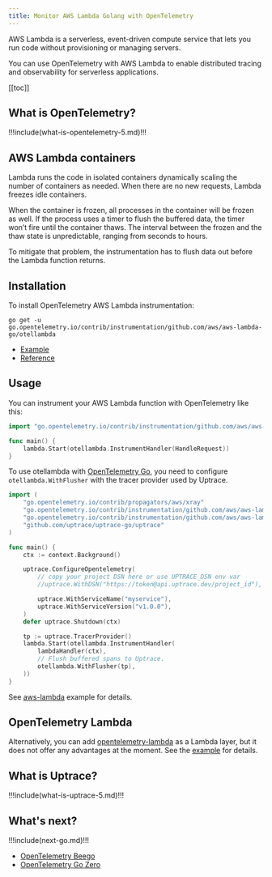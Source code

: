 ```yaml
---
title: Monitor AWS Lambda Golang with OpenTelemetry
---
```


<CoverImage title="Monitor AWS Lambda Golang with OpenTelemetry" />

AWS Lambda is a serverless, event-driven compute service that lets you run code without provisioning or managing servers.

You can use OpenTelemetry with AWS Lambda to enable distributed tracing and observability for serverless applications.

[[toc]]

## What is OpenTelemetry?

!!!include(what-is-opentelemetry-5.md)!!!

## AWS Lambda containers

Lambda runs the code in isolated containers dynamically scaling the number of containers as needed. When there are no new requests, Lambda freezes idle containers.

When the container is frozen, all processes in the container will be frozen as well. If the process uses a timer to flush the buffered data, the timer won’t fire until the container thaws. The interval between the frozen and the thaw state is unpredictable, ranging from seconds to hours.

To mitigate that problem, the instrumentation has to flush data out before the Lambda function returns.

## Installation

To install OpenTelemetry AWS Lambda instrumentation:

```shell
go get -u go.opentelemetry.io/contrib/instrumentation/github.com/aws/aws-lambda-go/otellambda
```

- [Example](https://github.com/open-telemetry/opentelemetry-go-contrib/tree/main/instrumentation/github.com/aws/aws-lambda-go/otellambda/example)
- [Reference](https://pkg.go.dev/go.opentelemetry.io/contrib/instrumentation/github.com/aws/aws-lambda-go/otellambda)

## Usage

You can instrument your AWS Lambda function with OpenTelemetry like this:

```go
import "go.opentelemetry.io/contrib/instrumentation/github.com/aws/aws-lambda-go/otellambda"

func main() {
	lambda.Start(otellambda.InstrumentHandler(HandleRequest))
}
```

To use otellambda with [OpenTelemetry Go](../opentelemetry-go.md), you need to configure `otellambda.WithFlusher` with the tracer provider used by Uptrace.

```go
import (
	"go.opentelemetry.io/contrib/propagators/aws/xray"
	"go.opentelemetry.io/contrib/instrumentation/github.com/aws/aws-lambda-go/otellambda"
	"go.opentelemetry.io/contrib/instrumentation/github.com/aws/aws-lambda-go/otellambda/xrayconfig"
	"github.com/uptrace/uptrace-go/uptrace"
)

func main() {
	ctx := context.Background()

	uptrace.ConfigureOpentelemetry(
		// copy your project DSN here or use UPTRACE_DSN env var
		//uptrace.WithDSN("https://token@api.uptrace.dev/project_id"),

		uptrace.WithServiceName("myservice"),
		uptrace.WithServiceVersion("v1.0.0"),
	)
	defer uptrace.Shutdown(ctx)

	tp := uptrace.TracerProvider()
	lambda.Start(otellambda.InstrumentHandler(
		lambdaHandler(ctx),
		// Flush buffered spans to Uptrace.
		otellambda.WithFlusher(tp),
	))
}
```

See [aws-lambda](https://github.com/uptrace/uptrace-go/tree/master/example/aws-lambda) example for details.

## OpenTelemetry Lambda

Alternatively, you can add [opentelemetry-lambda](https://github.com/open-telemetry/opentelemetry-lambda) as a Lambda layer, but it does not offer any advantages at the moment. See the [example](https://github.com/open-telemetry/opentelemetry-lambda/tree/main/go) for details.

## What is Uptrace?

!!!include(what-is-uptrace-5.md)!!!

## What's next?

!!!include(next-go.md)!!!

- [OpenTelemetry Beego](opentelemetry-beego.md)
- [OpenTelemetry Go Zero](opentelemetry-go-zero.md)

